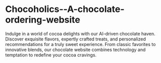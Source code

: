 # Chocoholics--A-chocolate-ordering-website
Indulge in a world of cocoa delights with our AI-driven chocolate haven. Discover exquisite flavors, expertly crafted treats, and personalized recommendations for a truly sweet experience. From classic favorites to innovative blends, our chocolate website combines technology and temptation to redefine your cocoa cravings.
